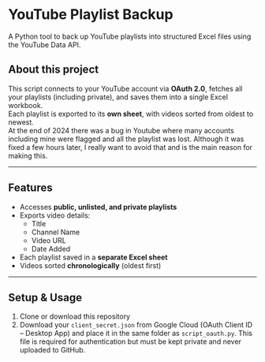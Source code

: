 # YouTube Playlist Backup  
A Python tool to back up YouTube playlists into structured Excel files using the YouTube Data API.  

## About this project  
This script connects to your YouTube account via **OAuth 2.0**, fetches all your playlists (including private), and saves them into a single Excel workbook.  
Each playlist is exported to its **own sheet**, with videos sorted from oldest to newest.  
At the end of 2024 there was a bug in Youtube where many accounts including mine were flagged and all the playlist was lost. Although it was fixed a few hours later, I really want to avoid that and is the main reason for making this.

---

## Features  
- Accesses **public, unlisted, and private playlists**  
- Exports video details:  
  - Title  
  - Channel Name  
  - Video URL  
  - Date Added  
- Each playlist saved in a **separate Excel sheet**  
- Videos sorted **chronologically** (oldest first)  

---

## Setup & Usage  
1. Clone or download this repository  
2. Download your `client_secret.json` from Google Cloud (OAuth Client ID – Desktop App) and place it in the same folder as `script_oauth.py`. This file is required for authentication but must be kept private and never uploaded to GitHub.
